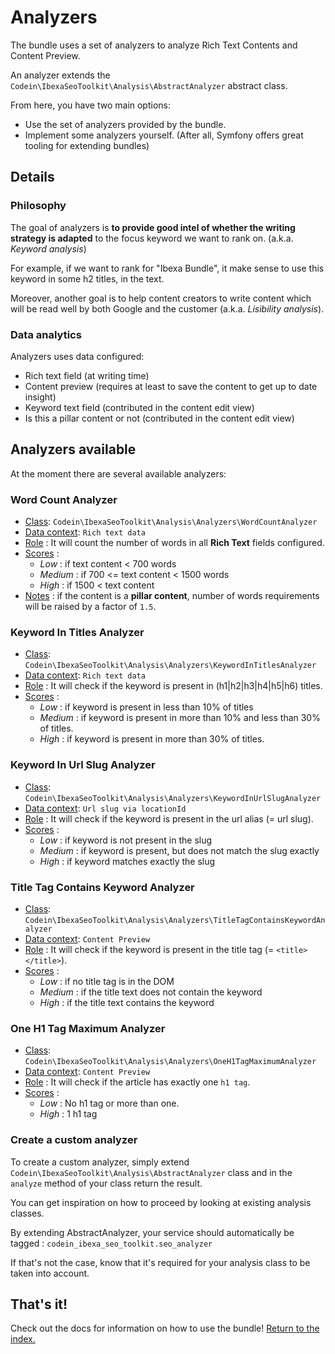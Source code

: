 Analyzers
======

The bundle uses a set of analyzers to analyze Rich Text Contents and Content Preview. 

An analyzer extends the `Codein\IbexaSeoToolkit\Analysis\AbstractAnalyzer` abstract class.

From here, you have two main options: 
* Use the set of analyzers provided by the bundle.
* Implement some analyzers yourself. (After all, Symfony offers great tooling for extending bundles)

## Details

### Philosophy 

The goal of analyzers is **to provide good intel of whether the writing strategy is adapted** to the focus keyword we want to rank on. (a.k.a. *Keyword analysis*)

For example, if we want to rank for "Ibexa Bundle", it make sense to use this keyword in some h2 titles, in the text.

Moreover, another goal is to help content creators to write content which will be read well by both Google and the customer (a.k.a. *Lisibility analysis*).

### Data analytics

Analyzers uses data configured: 
* Rich text field (at writing time)
* Content preview (requires at least to save the content to get up to date insight)
* Keyword text field (contributed in the content edit view)
* Is this a pillar content or not (contributed in the content edit view)

## Analyzers available

At the moment there are several available analyzers:
### Word Count Analyzer

* <ins>Class</ins>: `Codein\IbexaSeoToolkit\Analysis\Analyzers\WordCountAnalyzer`
* <ins>Data context</ins>: `Rich text data`
* <ins>Role</ins> : It will count the number of words in all **Rich Text** fields configured.
* <ins>Scores</ins> :
  * _Low_ : if text content < 700 words
  * _Medium_ : if 700 <= text content < 1500 words
  * _High_ : if 1500 < text content
* <ins>Notes</ins> : if the content is a **pillar content**, number of words requirements will be raised by a factor of `1.5`.

### Keyword In Titles Analyzer

* <ins>Class</ins>: `Codein\IbexaSeoToolkit\Analysis\Analyzers\KeywordInTitlesAnalyzer`
* <ins>Data context</ins>: `Rich text data`
* <ins>Role</ins> : It will check if the keyword is present in (h1|h2|h3|h4|h5|h6) titles.
* <ins>Scores</ins> :
  * _Low_ : if keyword is present in less than 10% of titles
  * _Medium_ : if keyword is present in more than 10% and less than 30% of titles.
  * _High_ : if keyword is present in more than 30% of titles.

### Keyword In Url Slug Analyzer

* <ins>Class</ins>: `Codein\IbexaSeoToolkit\Analysis\Analyzers\KeywordInUrlSlugAnalyzer`
* <ins>Data context</ins>: `Url slug via locationId`
* <ins>Role</ins> : It will check if the keyword is present in the url alias (= url slug).
* <ins>Scores</ins> :
  * _Low_ : if keyword is not present in the slug
  * _Medium_ : if keyword is present, but does not match the slug exactly
  * _High_ : if keyword matches exactly the slug

### Title Tag Contains Keyword Analyzer

* <ins>Class</ins>: `Codein\IbexaSeoToolkit\Analysis\Analyzers\TitleTagContainsKeywordAnalyzer`
* <ins>Data context</ins>: `Content Preview`
* <ins>Role</ins> : It will check if the keyword is present in the title tag (= `<title></title>`).
* <ins>Scores</ins> :
  * _Low_ : if no title tag is in the DOM
  * _Medium_ : if the title text does not contain the keyword
  * _High_ : if the title text contains the keyword

### One H1 Tag Maximum Analyzer

* <ins>Class</ins>: `Codein\IbexaSeoToolkit\Analysis\Analyzers\OneH1TagMaximumAnalyzer`
* <ins>Data context</ins>: `Content Preview`
* <ins>Role</ins> : It will check if the article has exactly one `h1 tag`.
* <ins>Scores</ins> :
  * _Low_ : No h1 tag or more than one.
  * _High_ : 1 h1 tag

### Create a custom analyzer

To create a custom analyzer, simply extend ``Codein\IbexaSeoToolkit\Analysis\AbstractAnalyzer`` class and in the ``analyze`` method of your class return the result.

You can get inspiration on how to proceed by looking at existing analysis classes.

By extending AbstractAnalyzer, your service should automatically be tagged : `codein_ibexa_seo_toolkit.seo_analyzer`

If that's not the case, know that it's required for your analysis class to be taken into account.

## That's it!

Check out the docs for information on how to use the bundle! [Return to the
index.](USAGE.md)
